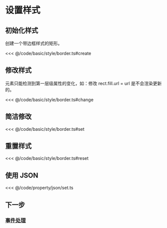 <script setup>
import Case from '/component/Case.vue'
</script>

# 设置样式

<case name="Stroke" editor=false></case>

## 初始化样式

创建一个带边框样式的矩形。

<<< @/code/basic/style/border.ts#create

## 修改样式

元素只能检测到第一层级属性的变化，如：修改 rect.fill.url = url 是不会渲染更新的。

<<< @/code/basic/style/border.ts#change

## 简洁修改

<<< @/code/basic/style/border.ts#set

## 重置样式

<<< @/code/basic/style/border.ts#reset

## 使用 JSON

<<< @/code/property/json/set.ts

## 下一步

### [事件处理](/guide/basic/event)
